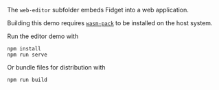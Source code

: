 The `web-editor` subfolder embeds Fidget into a web application.

Building this demo requires [`wasm-pack`](https://rustwasm.github.io/wasm-pack/)
to be installed on the host system.

Run the editor demo with
```
npm install
npm run serve
```

Or bundle files for distribution with
```
npm run build
```
